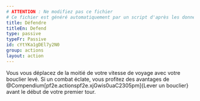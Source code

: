 ```yaml
---
# ATTENTION : Ne modifiez pas ce fichier
# Ce fichier est généré automatiquement par un script d'après les données du module Foundry VTT officiel et de sa traduction
title: Défendre
titleEn: Defend
type: passive
typeFr: Passive
id: cYtYKa1gDEl7y2N0
group: actions
layout: action
---
```

<p>Vous vous déplacez de la moitié de votre vitesse de voyage avec votre bouclier levé. Si un combat éclate, vous profitez des avantages de @Compendium[pf2e.actionspf2e.xjGwis0uaC2305pm]{Lever un bouclier} avant le début de votre premier tour.</p>
